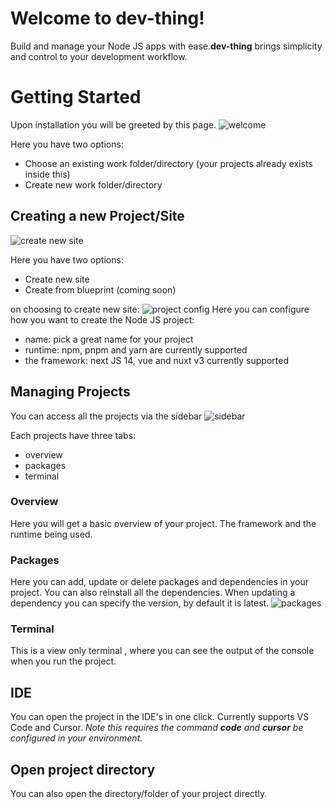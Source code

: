 # Welcome to dev-thing!

Build and manage your Node JS apps with ease.**dev-thing** brings simplicity and control to your development workflow.


# Getting Started
Upon installation you will be greeted by this page.
![welcome](https://i.postimg.cc/dVhvLPCd/welcome.png)

Here you have two options:
- Choose an existing work folder/directory (your projects already exists inside this)
- Create new work folder/directory

## Creating a new Project/Site
![create new site](https://i.postimg.cc/dVCP8fSc/sidebar.png)


Here you have two options:
- Create new site
- Create from blueprint (coming soon)

on choosing to create new site:
![project config](https://i.postimg.cc/j2J0Zkdf/create-new-site-config.png)
Here you can configure how you want to create the Node JS project:
- name: pick a great name for your project
- runtime: npm, pnpm and yarn are currently supported
- the framework: next JS 14, vue and nuxt v3 currently supported

## Managing Projects

You can access all the projects via the sidebar
![sidebar](https://i.postimg.cc/zXVSPYr6/sidebar.png)

Each projects have three tabs:
- overview
- packages
- terminal

### Overview
Here you will get a basic overview of your project. The framework and the runtime being used.
### Packages
Here you can add, update or delete packages and dependencies in your project. You can also reinstall all the dependencies.
When updating a dependency you can specify the version, by default it is latest.
![packages](https://i.postimg.cc/nLbKg2bq/package.png)
### Terminal
This is a view only terminal , where you can see the output of the console when you run the project.

## IDE
You can open the project in the IDE's in one click. Currently supports VS Code and Cursor. *Note this requires the command **code** and **cursor** be configured in your environment.*

## Open project directory
You can also open the directory/folder of your project directly.

